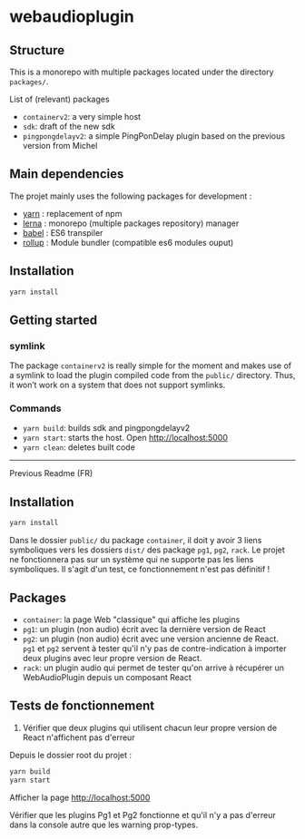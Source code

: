 # webaudioplugin

## Structure

This is a monorepo with multiple packages located under the directory `packages/`.  

List of (relevant) packages   
- `containerv2`: a very simple host
- `sdk`: draft of the new sdk
- `pingpongdelayv2`: a simple PingPonDelay plugin based on the previous version from Michel

## Main dependencies

The projet mainly uses the following packages for development :
- [yarn](https://www.npmjs.com/package/yarn) : replacement of npm
- [lerna](https://www.npmjs.com/package/lerna) : monorepo (multiple packages repository) manager
- [babel](https://www.npmjs.com/package/@babel/core) : ES6 transpiler
- [rollup](https://www.npmjs.com/package/rollup) : Module bundler (compatible es6 modules ouput)

## Installation

```sh
yarn install
```

## Getting started

### symlink  
The package `containerv2` is really simple for the moment and makes use of a symlink to load the plugin compiled code from the `public/` directory. Thus, it won’t work on a system that does not support symlinks.

### Commands

- `yarn build`: builds sdk and pingpongdelayv2
- `yarn start`: starts the host. Open [http://localhost:5000](http://localhost:5000)
- `yarn clean`: deletes built code

  
  
  
---
Previous Readme (FR)

## Installation

```sh
yarn install
```

Dans le dossier `public/` du package `container`, il doit y avoir 3 liens symboliques vers les dossiers `dist/`
des package `pg1`, `pg2`, `rack`. Le projet ne fonctionnera pas sur un système qui ne supporte pas les liens symboliques.
Il s'agit d'un test, ce fonctionnement n'est pas définitif !

## Packages 

- `container`: la page Web "classique" qui affiche les plugins
- `pg1`: un plugin (non audio) écrit avec la dernière version de React
- `pg2`: un plugin (non audio) écrit avec une version ancienne de React.  
`pg1` et `pg2` servent à tester qu'il n'y pas de contre-indication à importer deux plugins avec leur propre version de React.
- `rack`: un plugin audio qui permet de tester qu'on arrive à récupérer un WebAudioPlugin depuis un composant React

## Tests de fonctionnement

1. Vérifier que deux plugins qui utilisent chacun leur propre version de React n'affichent pas d'erreur

Depuis le dossier root du projet :

```sh
yarn build
yarn start
```

Afficher la page [http://localhost:5000](http://localhost:5000)

Vérifier que les plugins Pg1 et Pg2 fonctionne et qu'il n'y a pas d'erreur dans la console autre que les warning prop-types.

